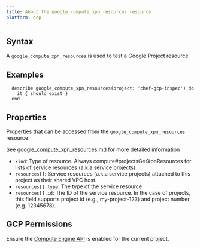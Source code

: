 ```yaml
---
title: About the google_compute_xpn_resources resource
platform: gcp
---
```


## Syntax
A `google_compute_xpn_resources` is used to test a Google Project resource

## Examples
```
  describe google_compute_xpn_resources(project: 'chef-gcp-inspec') do
    it { should exist }
  end
```

## Properties
Properties that can be accessed from the `google_compute_xpn_resources` resource:

See [google_compute_xpn_resources.md](google_compute_xpn_resources.md) for more detailed information
  * `kind`: Type of resource. Always compute#projectsGetXpnResources for lists of service resources (a.k.a service projects)
  * `resources[]`: Service resources (a.k.a service projects) attached to this project as their shared VPC host.
  * `resources[].type`: The type of the service resource.
  * `resources[].id`: The ID of the service resource. In the case of projects, this field supports project id (e.g., my-project-123) and project number (e.g. 12345678).


## GCP Permissions

Ensure the [Compute Engine API](https://console.cloud.google.com/apis/library/compute.googleapis.com/) is enabled for the current project.
